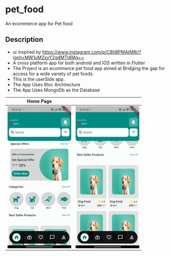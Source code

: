 # pet_food

An ecommerce app for Pet food

## Description
- ui inspired by https://www.instagram.com/p/C8hBPMAtM9i/?igsh=MW1uM2xyY2g4MTl4Mg==
- A cross platform app for both android and IOS written in Flutter
- The Project is an ecommerce pet food app aimed at Bridging the gap for access for a wide variety of pet foods.
- This is the userSide app.
- The App Uses Bloc Architecture
- The App Uses MongoDb as the Database

| Home Page |  |  
|---------|---------|
| <img src="https://github.com/sandei-travolta/pet_food/blob/master/screenshots/WhatsApp%20Image%202024-06-26%20at%2016.16.37_438765d2.jpg" width="200"> | <img src="https://github.com/sandei-travolta/pet_food/blob/master/screenshots/WhatsApp%20Image%202024-06-26%20at%2016.16.44_98193c5a.jpg" width="200"> |
